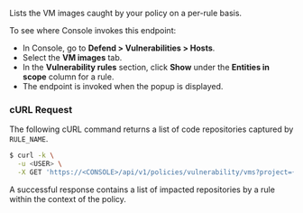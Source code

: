 Lists the VM images caught by your policy on a per-rule basis.

To see where Console invokes this endpoint:

* In Console, go to **Defend > Vulnerabilities > Hosts**.
* Select the **VM images** tab.
* In the **Vulnerability rules** section, click **Show** under the **Entities in scope** column for a rule.
* The endpoint is invoked when the popup is displayed.

### cURL Request

The following cURL command returns a list of code repositories captured by `RULE_NAME`.

```bash
$ curl -k \
  -u <USER> \
  -X GET 'https://<CONSOLE>/api/v1/policies/vulnerability/vms?project={PROJECT_NAME}&ruleName={RULE_NAME}'
```

A successful response contains a list of impacted repositories by a rule within the context of the policy.
